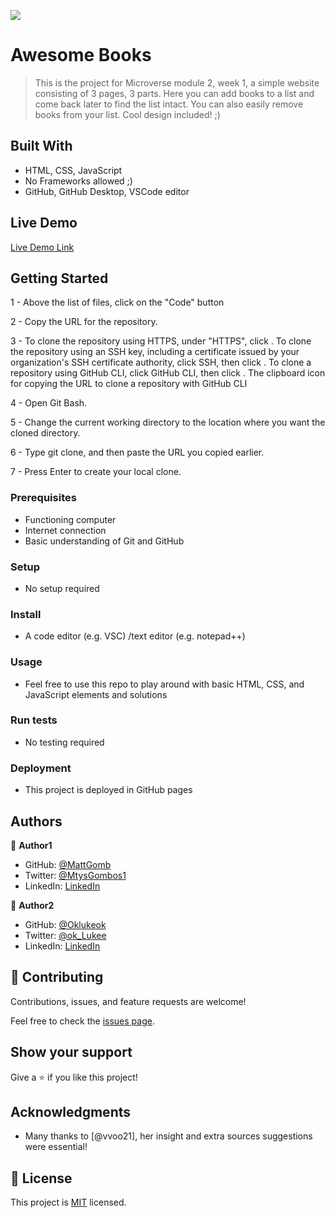 ![](https://img.shields.io/badge/Microverse-blueviolet)

# Awesome Books 

> This is the project for Microverse module 2, week 1, a simple website consisting of 3 pages, 3 parts. 
Here you can add books to a list and come back later to find the list intact. You can also easily remove books from your list.
Cool design included! ;)


## Built With

- HTML, CSS, JavaScript
- No Frameworks allowed ;)
- GitHub, GitHub Desktop, VSCode editor

## Live Demo

[Live Demo Link](https://mattgomb.github.io/awesome-books/)


## Getting Started

1 - Above the list of files, click on the "Code" button

2 - Copy the URL for the repository.

3 - To clone the repository using HTTPS, under "HTTPS", click . To clone the repository using an SSH key, including a certificate issued by your organization's SSH certificate authority, click SSH, then click . To clone a repository using GitHub CLI, click GitHub CLI, then click . The clipboard icon for copying the URL to clone a repository with GitHub CLI

4 - Open Git Bash.

5 - Change the current working directory to the location where you want the cloned directory.

6 - Type git clone, and then paste the URL you copied earlier.

7 - Press Enter to create your local clone.


### Prerequisites

- Functioning computer
- Internet connection
- Basic understanding of Git and GitHub


### Setup

- No setup required


### Install

- A code editor (e.g. VSC) /text editor (e.g. notepad++) 


### Usage

- Feel free to use this repo to play around with basic HTML, CSS, and JavaScript elements and solutions


### Run tests

- No testing required


### Deployment

- This project is deployed in GitHub pages



## Authors

👤 **Author1**

- GitHub: [@MattGomb](https://github.com/MattGomb)
- Twitter: [@MtysGombos1](https://twitter.com/MtysGombos1)
- LinkedIn: [LinkedIn](https://linkedin.com/in/gombos-mátyás-28139771/)

👤 **Author2**

- GitHub: [@Oklukeok](https://github.com/Oklukeok)
- Twitter: [@ok_Lukee](https://twitter.com/ok_Lukee)
- LinkedIn: [LinkedIn](https://www.linkedin.com/in/lucas-bermudez-09113871/)

## 🤝 Contributing

Contributions, issues, and feature requests are welcome!

Feel free to check the [issues page](../../issues/).

## Show your support

Give a ⭐️ if you like this project!

## Acknowledgments

- Many thanks to [@vvoo21], her insight and extra sources suggestions were essential!

## 📝 License

This project is [MIT](./LICENSE) licensed.
